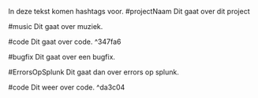 In deze tekst komen hashtags voor.
#projectNaam Dit gaat over dit project  

#music Dit gaat over muziek.  

#code Dit gaat over code.   ^347fa6

#bugfix Dit gaat over een bugfix. 

#ErrorsOpSplunk Dit gaat dan over errors op splunk. 

#code Dit weer over code.   ^da3c04


